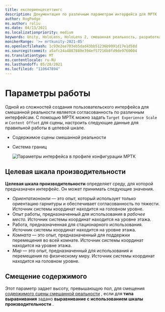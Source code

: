 ```yaml
---
title: експериенцесеттингс
description: Документация по различным параметрам интерфейса для МРТК
author: RogPodge
ms.author: roliu
ms.date: 04/13/2021
ms.localizationpriority: medium
keywords: Unity, HoloLens, HoloLens 2, смешанная реальность, разработка, MRTK
monikerRange: '>= mrtkunity-2021-05'
ms.openlocfilehash: 1c93e2ee703eb5dad43bb51236b9991d17e1d58d
ms.sourcegitcommit: a5afc24a4887880e394ef57216b8fd9de9760004
ms.translationtype: MT
ms.contentlocale: ru-RU
ms.lasthandoff: 05/28/2021
ms.locfileid: "110647894"
---
```

# <a name="experience-settings"></a>Параметры работы

Одной из сложностей создания пользовательского интерфейса для смешанной реальности является согласованность по различным интерфейсам. С помощью МРТК можно задать `Target Experience Scale` и `Content Offset` для сцены, настроить следующие данные для правильной работы в целевой шкале.

- Содержимое сцены смешанной реальности
- Система границ

  ![Параметры интерфейса в профиле конфигурации МРТК](../images/experience-settings/ExperienceSettings.png)

## <a name="target-experience-scale"></a>Целевая шкала производительности

**Целевая шкала производительности** определяет среду, для которой предназначен интерфейс. Он может принимать следующие значения.

* *Ориентатиононли* — это опыт, который использует только ориентацию гарнитуры и обеспечивает согласованность по тяжести. Источник системы координат находится на головном уровне.
* Опыт работы, предназначенный для использования в *рабочее место.* Источник системы координат находится на уровне этажа.
*  Работа, предназначенная для стационарного использования. Источник системы координат находится на уровне этажа.
* *Комната* — это опыт, предназначенный для поддержки перемещения во всей комнате. Источник системы координат находится на уровне этажа.
* *Мир* — это опыт, предназначенный для использования и перемещения по физическому миру. Источник системы координат находится на головном уровне.

## <a name="content-offset"></a>Смещение содержимого

Этот параметр задает высоту, превышающую пол, для смещения [содержимого сцены смешанной реальности](scene-content.md) , если для **типа выравнивания** задано **выравнивание с использованием шкалы производительности** .